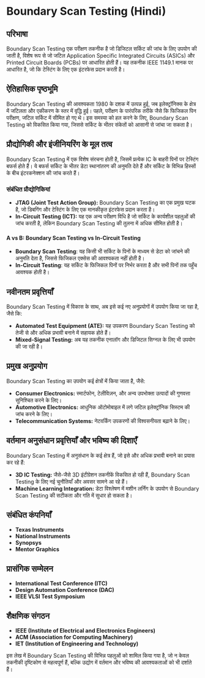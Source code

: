 # Boundary Scan Testing (Hindi)

## परिभाषा
Boundary Scan Testing एक परीक्षण तकनीक है जो डिजिटल सर्किट की जांच के लिए उपयोग की जाती है, विशेष रूप से जो जटिल Application Specific Integrated Circuits (ASICs) और Printed Circuit Boards (PCBs) पर आधारित होती हैं। यह तकनीक IEEE 1149.1 मानक पर आधारित है, जो कि टेस्टिंग के लिए एक इंटरफेस प्रदान करती है। 

## ऐतिहासिक पृष्ठभूमि
Boundary Scan Testing की आवश्यकता 1980 के दशक में उत्पन्न हुई, जब इलेक्ट्रॉनिक्स के क्षेत्र में जटिलता और एकीकरण के स्तर में वृद्धि हुई। पहले, परीक्षण के पारंपरिक तरीके जैसे कि फिजिकल पिन परीक्षण, जटिल सर्किट में सीमित हो गए थे। इस समस्या को हल करने के लिए, Boundary Scan Testing को विकसित किया गया, जिससे सर्किट के भीतर संकेतों को आसानी से जांचा जा सकता है।

## प्रौद्योगिकी और इंजीनियरिंग के मूल तत्व
Boundary Scan Testing में एक विशेष संरचना होती है, जिसमें प्रत्येक IC के बाहरी पिनों पर टेस्टिंग बफर्स होते हैं। ये बफर्स सर्किट के भीतर डेटा स्थानांतरण की अनुमति देते हैं और सर्किट के विभिन्न हिस्सों के बीच इंटरकनेक्शन की जांच करते हैं। 

### संबंधित प्रौद्योगिकियां
- **JTAG (Joint Test Action Group):** Boundary Scan Testing का एक प्रमुख घटक है, जो डिबगिंग और टेस्टिंग के लिए एक मानकीकृत इंटरफेस प्रदान करता है।
- **In-Circuit Testing (ICT):** यह एक अन्य परीक्षण विधि है जो सर्किट के कार्यशील पहलुओं की जांच करती है, लेकिन Boundary Scan Testing की तुलना में अधिक सीमित होती है।

#### A vs B: Boundary Scan Testing vs In-Circuit Testing
- **Boundary Scan Testing**: यह किसी भी सर्किट के पिनों के माध्यम से डेटा को जांचने की अनुमति देता है, जिससे फिजिकल एक्सेस की आवश्यकता नहीं होती है।
- **In-Circuit Testing**: यह सर्किट के फिजिकल पिनों पर निर्भर करता है और सभी पिनों तक पहुँच आवश्यक होती है।

## नवीनतम प्रवृत्तियाँ
Boundary Scan Testing में विकास के साथ, अब इसे कई नए अनुप्रयोगों में उपयोग किया जा रहा है, जैसे कि:
- **Automated Test Equipment (ATE):** यह उपकरण Boundary Scan Testing को तेजी से और अधिक प्रभावी बनाने में सहायक होते हैं।
- **Mixed-Signal Testing:** अब यह तकनीक एनालॉग और डिजिटल सिग्नल के लिए भी उपयोग की जा रही है।

## प्रमुख अनुप्रयोग
Boundary Scan Testing का उपयोग कई क्षेत्रों में किया जाता है, जैसे:
- **Consumer Electronics:** स्मार्टफोन, टेलीविज़न, और अन्य उपभोक्ता उत्पादों की गुणवत्ता सुनिश्चित करने के लिए।
- **Automotive Electronics:** आधुनिक ऑटोमोबाइल में लगे जटिल इलेक्ट्रॉनिक सिस्टम की जांच करने के लिए।
- **Telecommunication Systems:** नेटवर्किंग उपकरणों की विश्वसनीयता बढ़ाने के लिए।

## वर्तमान अनुसंधान प्रवृत्तियाँ और भविष्य की दिशाएँ
Boundary Scan Testing में अनुसंधान के कई क्षेत्र हैं, जो इसे और अधिक प्रभावी बनाने का प्रयास कर रहे हैं:
- **3D IC Testing:** जैसे-जैसे 3D इंटीग्रेशन तकनीकें विकसित हो रही हैं, Boundary Scan Testing के लिए नई चुनौतियाँ और अवसर सामने आ रहे हैं।
- **Machine Learning Integration:** डेटा विश्लेषण में मशीन लर्निंग के उपयोग से Boundary Scan Testing की सटीकता और गति में सुधार हो सकता है।

## संबंधित कंपनियाँ
- **Texas Instruments**
- **National Instruments**
- **Synopsys**
- **Mentor Graphics**

## प्रासंगिक सम्मेलन
- **International Test Conference (ITC)**
- **Design Automation Conference (DAC)**
- **IEEE VLSI Test Symposium**

## शैक्षणिक संगठन
- **IEEE (Institute of Electrical and Electronics Engineers)**
- **ACM (Association for Computing Machinery)**
- **IET (Institution of Engineering and Technology)** 

इस लेख में Boundary Scan Testing की विभिन्न पहलुओं को शामिल किया गया है, जो न केवल तकनीकी दृष्टिकोण से महत्वपूर्ण हैं, बल्कि उद्योग में वर्तमान और भविष्य की आवश्यकताओं को भी दर्शाते हैं।